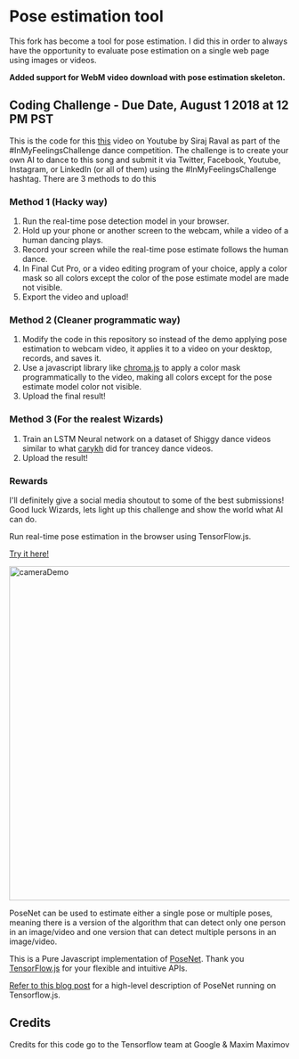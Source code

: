 # Pose estimation tool
This fork has become a tool for pose estimation.
I did this in order to always have the opportunity to evaluate pose estimation on a single web page using images or videos.

**Added support for WebM video download with pose estimation skeleton.**

## Coding Challenge - Due Date, August 1 2018 at 12 PM PST

This is the code for this [this](https://youtu.be/prswDGGmYaE) video on Youtube by Siraj Raval as part of the #InMyFeelingsChallenge dance competition. The challenge is to create your own AI to dance to this song and submit it via Twitter, Facebook, Youtube, Instagram, or LinkedIn (or all of them) using the #InMyFeelingsChallenge hashtag. There are 3 methods to do this

### Method 1 (Hacky way)

1. Run the real-time pose detection model in your browser.
2. Hold up your phone or another screen to the webcam, while a video of a human dancing plays.
3. Record your screen while the real-time pose estimate follows the human dance.
4. In Final Cut Pro, or a video editing program of your choice, apply a color mask so all colors except the color of the pose estimate model are made not visible. 
5. Export the video and upload!

### Method 2 (Cleaner programmatic way)

1. Modify the code in this repository so instead of the demo applying pose estimation to webcam video, it applies it to a video on your desktop, records, and saves it.
2. Use a javascript library like [chroma.js](https://github.com/gka/chroma.js/) to apply a color mask programmatically to the video, making all colors except for the pose estimate model color not visible.
3. Upload the final result!

### Method 3 (For the realest Wizards)

1. Train an LSTM Neural network on a dataset of Shiggy dance videos similar to what [carykh](https://www.youtube.com/watch?v=Sc7RiNgHHaE&t=273s) did for trancey dance videos.
2. Upload the result!

### Rewards
I'll definitely give a social media shoutout to some of the best submissions! Good luck Wizards, lets light up this challenge and show the world what AI can do. 


Run real-time pose estimation in the browser using TensorFlow.js.

[Try it here!](https://montrealai.github.io/posenet-v3/)

<img src="https://raw.githubusercontent.com/irealva/tfjs-models/master/posenet/demos/camera.gif" alt="cameraDemo" style="width: 600px;"/>

PoseNet can be used to estimate either a single pose or multiple poses, meaning there is a version of the algorithm that can detect only one person in an image/video and one version that can detect multiple persons in an image/video.

This is a Pure Javascript implementation of [PoseNet](https://github.com/tensorflow/tfjs-models/tree/master/posenet). Thank you [TensorFlow.js](https://js.tensorflow.org) for your flexible and intuitive APIs.

[Refer to this blog post](https://medium.com/tensorflow/real-time-human-pose-estimation-in-the-browser-with-tensorflow-js-7dd0bc881cd5) for a high-level description of PoseNet running on Tensorflow.js.

## Credits

Credits for this code go to the Tensorflow team at Google & Maxim Maximov
